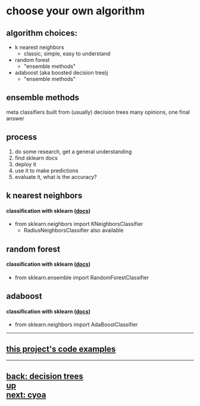 ###
# choose your own algorithm
###

## algorithm choices:
- k nearest neighbors
    - classic, simple, easy to understand
- random forest
    - "ensemble methods"
- adaboost (aka boosted decision tree)j
    - "ensemble methods"

## ensemble methods
meta classifiers built from (usually) decision trees
many opinions, one final answer

## process
1. do some research, get a general understanding
2. find sklearn docs
3. deploy it
4. use it to make predictions
5. evaluate it, what is the accuracy?

## k nearest neighbors

#### classification with sklearn ([docs](http://scikit-learn.org/stable/modules/generated/sklearn.neighbors.KNeighborsClassifier.html))
- from sklearn.neighbors import KNeighborsClassifier
    - RadiusNeighborsClassifier also available

## random forest
#### classification with sklearn ([docs](http://scikit-learn.org/stable/modules/generated/sklearn.ensemble.RandomForestClassifier.html))
- from sklearn.ensemble import RandomForestClassifier

## adaboost
#### classification with sklearn ([docs](http://scikit-learn.org/stable/modules/generated/sklearn.ensemble.AdaBoostClassifier.html))
- from sklearn.neighbors import AdaBoostClassifier 

---
## [this project's code examples](../choose_your_own/your_algorithm.py)
---  
[back: decision trees](decision_trees.md)   
[up](toc.md)   
[next: cyoa](cyoa.md)
---  

